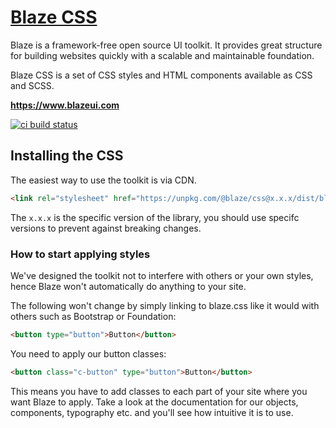 # <a href="https://www.blazeui.com">Blaze CSS</a>

Blaze is a framework-free open source UI toolkit. It provides great structure for building websites quickly with a scalable and maintainable foundation.

Blaze CSS is a set of CSS styles and HTML components available as CSS and SCSS.

**https://www.blazeui.com**

[![ci build status](https://img.shields.io/travis/BlazeSoftware/blaze.svg?style=for-the-badge&logo=travis)](https://travis-ci.org/BlazeSoftware/blaze)

## Installing the CSS

The easiest way to use the toolkit is via CDN.

```html
<link rel="stylesheet" href="https://unpkg.com/@blaze/css@x.x.x/dist/blaze.css" />
```

The `x.x.x` is the specific version of the library, you should use specifc versions to prevent against breaking changes.

### How to start applying styles

We've designed the toolkit not to interfere with others or your own styles, hence Blaze won't automatically do anything to your site.

The following won't change by simply linking to blaze.css like it would with others such as Bootstrap or Foundation:

```html
<button type="button">Button</button>
```

You need to apply our button classes:

```html
<button class="c-button" type="button">Button</button>
```

This means you have to add classes to each part of your site where you want Blaze to apply. Take a look at the documentation for our objects, components, typography etc. and you'll see how intuitive it is to use.
